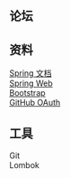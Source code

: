 ## 论坛

## 资料
[Spring 文档](https://spring.io/guides)  
[Spring Web](https://spring.io/guides/gs/serving-web-content/)  
[Bootstrap](https://v3.bootcss.com/getting-started/)  
[GitHub OAuth](https://v3.bootcss.com/getting-started/)

## 工具
Git  
Lombok